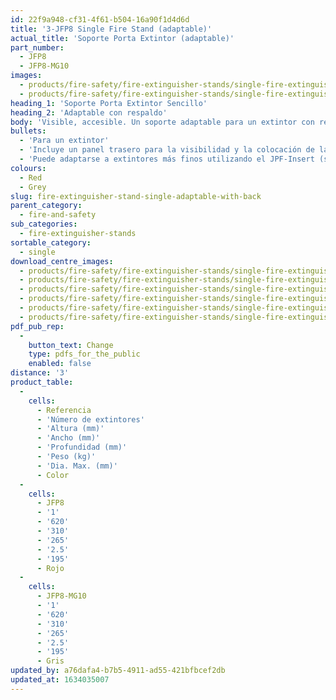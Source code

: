 ```yaml
---
id: 22f9a948-cf31-4f61-b504-16a90f1d4d6d
title: '3-JFP8 Single Fire Stand (adaptable)'
actual_title: 'Soporte Porta Extintor (adaptable)'
part_number:
  - JFP8
  - JFP8-MG10
images:
  - products/fire-safety/fire-extinguisher-stands/single-fire-extinguisher-stands/jfp8/images-lr/Product_Image_776x776_(518x518_focus_area)-JFP8_01.jpg
  - products/fire-safety/fire-extinguisher-stands/single-fire-extinguisher-stands/jfp8/images-lr/Product_Image_776x776_(518x518_focus_area)-JFP8-MG10_01.jpg
heading_1: 'Soporte Porta Extintor Sencillo'
heading_2: 'Adaptable con respaldo'
body: 'Visible, accesible. Un soporte adaptable para un extintor con respaldo.'
bullets:
  - 'Para un extintor'
  - 'Incluye un panel trasero para la visibilidad y la colocación de la etiqueta'
  - 'Puede adaptarse a extintores más finos utilizando el JPF-Insert (se vende por separado)'
colours:
  - Red
  - Grey
slug: fire-extinguisher-stand-single-adaptable-with-back
parent_category:
  - fire-and-safety
sub_categories:
  - fire-extinguisher-stands
sortable_category:
  - single
download_centre_images:
  - products/fire-safety/fire-extinguisher-stands/single-fire-extinguisher-stands/jfp8/images-hr/JFP8-MG10_001.jpg
  - products/fire-safety/fire-extinguisher-stands/single-fire-extinguisher-stands/jfp8/images-hr/JFP8-MG10_002.jpg
  - products/fire-safety/fire-extinguisher-stands/single-fire-extinguisher-stands/jfp8/images-hr/JFP8-MG10_003.jpg
  - products/fire-safety/fire-extinguisher-stands/single-fire-extinguisher-stands/jfp8/images-hr/JFP8_001.jpg
  - products/fire-safety/fire-extinguisher-stands/single-fire-extinguisher-stands/jfp8/images-hr/JFP8_002.jpg
  - products/fire-safety/fire-extinguisher-stands/single-fire-extinguisher-stands/jfp8/images-hr/JFP8_003.jpg
pdf_pub_rep:
  -
    button_text: Change
    type: pdfs_for_the_public
    enabled: false
distance: '3'
product_table:
  -
    cells:
      - Referencia
      - 'Número de extintores'
      - 'Altura (mm)'
      - 'Ancho (mm)'
      - 'Profundidad (mm)'
      - 'Peso (kg)'
      - 'Dia. Max. (mm)'
      - Color
  -
    cells:
      - JFP8
      - '1'
      - '620'
      - '310'
      - '265'
      - '2.5'
      - '195'
      - Rojo
  -
    cells:
      - JFP8-MG10
      - '1'
      - '620'
      - '310'
      - '265'
      - '2.5'
      - '195'
      - Gris
updated_by: a76dafa4-b7b5-4911-ad55-421bfbcef2db
updated_at: 1634035007
---
```

